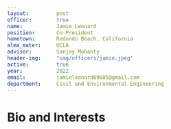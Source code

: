 ```yaml
---
layout:     	post
officer: 		true
name:      		Jamie Leonard
position: 		Co-President
hometown:		Redondo Beach, California
alma_mater: 	UCLA
advisor: 		Sanjay Mohanty
header-img: 	"img/officers/jamie.jpeg"
active: 		true
year:  			2022
email: 			jamieleonard89605@gmail.com
department: 	Civil and Environmental Engineering
---
```


# Bio and Interests

